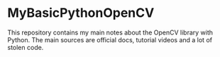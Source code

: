 # MyBasicPythonOpenCV
This repository contains my main notes about the OpenCV library with Python. The main sources are official docs, tutorial videos and a lot of stolen code.
